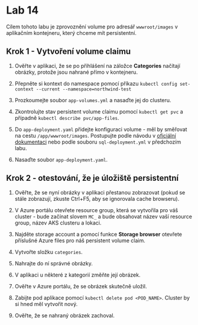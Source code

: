# Lab 14

Cílem tohoto labu je zprovoznění volume pro adresář `wwwroot/images` v aplikačním kontejneru, který chceme mít persistentní.

## Krok 1 - Vytvoření volume claimu

1. Ověřte v aplikaci, že se po přihlášení na záložce __Categories__ načítají obrázky, protože jsou nahrané přímo v kontejneru.

2. Přepněte si kontext do namespace pomocí příkazu `kubectl config set-context --current --namespace=northwind-test`

3. Prozkoumejte soubor `app-volumes.yml` a nasaďte jej do clusteru.

4. Zkontrolujte stav persistent volume claimu pomocí `kubectl get pvc` a případně `kubectl describe pvc/app-files`.

5. Do `app-deployment.yaml` přidejte konfiguraci volume - měl by směřovat na cestu `/app/wwwroot/images`. Postupujte podle návodu v [oficiální dokumentaci](https://docs.microsoft.com/en-us/azure/aks/azure-files-dynamic-pv#use-the-persistent-volume) nebo podle souboru `sql-deployment.yml` v předchozím labu.

6. Nasaďte soubor `app-deployment.yaml`.

## Krok 2 - otestování, že je úložiště persistentní

1. Ověřte, že se nyní obrázky v aplikaci přestanou zobrazovat (pokud se stále zobrazují, zkuste Ctrl+F5, aby se ignorovala cache browseru).

2. V Azure portálu otevřete resource group, která se vytvořila pro váš cluster - bude začínat slovem `MC_` a bude obsahovat název vaší resource group, název AKS clusteru a lokaci. 

3. Najděte storage account a pomocí funkce __Storage browser__ otevřete příslušné Azure files pro náš persistent volume claim.

4. Vytvořte složku `categories`.

5. Nahrajte do ní správné obrázky.

6. V aplikaci u některé z kategorií změňte její obrázek.

7. Ověřte v Azure portálu, že se obrázek skutečně uložil.

8. Zabijte pod aplikace pomocí `kubectl delete pod <POD_NAME>`. Cluster by si hned měl vytvořit nový.

9. Ověřte, že se nahraný obrázek zachoval.  


